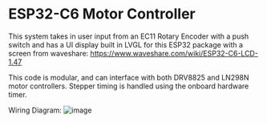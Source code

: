 # ESP32-C6 Motor Controller

This system takes in user input from an EC11 Rotary Encoder with a push switch and has a UI display built in LVGL for this ESP32 package with a screen from waveshare: https://www.waveshare.com/wiki/ESP32-C6-LCD-1.47

This code is modular, and can interface with both DRV8825 and LN298N motor controllers. Stepper timing is handled using the onboard hardware timer.


Wiring Diagram:
![image](https://github.com/user-attachments/assets/9b5da787-d41b-40db-b8d2-8a0d870375fb)
